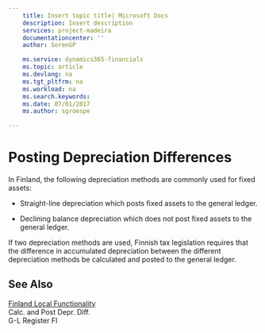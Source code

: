 ```yaml
---
    title: Insert topic title| Microsoft Docs
    description: Insert description
    services: project-madeira
    documentationcenter: ''
    author: SorenGP

    ms.service: dynamics365-financials
    ms.topic: article
    ms.devlang: na
    ms.tgt_pltfrm: na
    ms.workload: na
    ms.search.keywords:
    ms.date: 07/01/2017
    ms.author: sgroespe

---
```

# Posting Depreciation Differences
In Finland, the following depreciation methods are commonly used for fixed assets:  
  
-   Straight-line depreciation which posts fixed assets to the general ledger.  
  
-   Declining balance depreciation which does not post fixed assets to the general ledger.  
  
 If two depreciation methods are used, Finnish tax legislation requires that the difference in accumulated depreciation between the different depreciation methods be calculated and posted to the general ledger.  
  
## See Also  
 [Finland Local Functionality](finland-local-functionality.md)   
 Calc. and Post Depr. Diff.   
 G-L Register FI